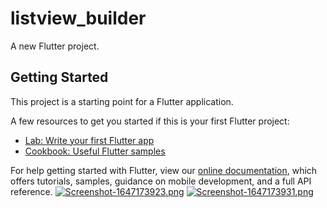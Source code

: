 # listview_builder

A new Flutter project.

## Getting Started

This project is a starting point for a Flutter application.

A few resources to get you started if this is your first Flutter project:

- [Lab: Write your first Flutter app](https://flutter.dev/docs/get-started/codelab)
- [Cookbook: Useful Flutter samples](https://flutter.dev/docs/cookbook)

For help getting started with Flutter, view our
[online documentation](https://flutter.dev/docs), which offers tutorials,
samples, guidance on mobile development, and a full API reference.
[![Screenshot-1647173923.png](https://i.postimg.cc/Y9DFrr8z/Screenshot-1647173923.png)](https://postimg.cc/k68Gwd02)
[![Screenshot-1647173931.png](https://i.postimg.cc/d37yDbxP/Screenshot-1647173931.png)](https://postimg.cc/64X3mmKY)
